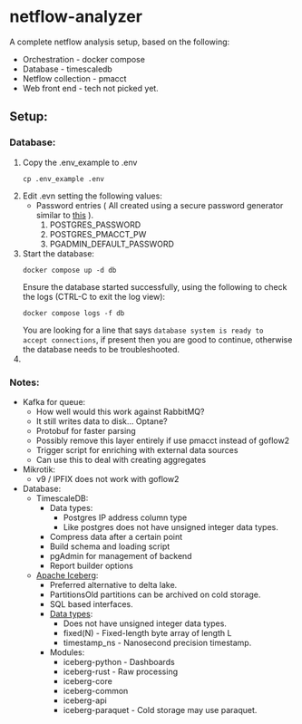 # netflow-analyzer

A complete netflow analysis setup, based on the following:

* Orchestration - docker compose
* Database - timescaledb
* Netflow collection - pmacct
* Web front end - tech not picked yet.

## Setup:

### Database:

1. Copy the .env_example to .env
   ```
   cp .env_example .env
   ```
1. Edit .evn setting the following values:
   - Password entries ( All created using a secure password generator similar to [this](https://bitwarden.com/password-generator/) ).
     1. POSTGRES_PASSWORD
     1. POSTGRES_PMACCT_PW
     1. PGADMIN_DEFAULT_PASSWORD
1. Start the database:
   ```
   docker compose up -d db
   ```
   Ensure the database started successfully, using the following to check the logs (CTRL-C to exit the log view):
   ```
   docker compose logs -f db
   ```
   You are looking for a line that says <code>database system is ready to accept connections</code>, if present then you are good to continue, otherwise the database needs to be troubleshooted.
7.



### Notes:

* Kafka for queue:
   * How well would this work against RabbitMQ?
   * It still writes data to disk... Optane?
   * Protobuf for faster parsing
   * Possibly remove this layer entirely if use pmacct instead of goflow2
   * Trigger script for enriching with external data sources
   * Can use this to deal with creating aggregates
* Mikrotik:
   * v9 / IPFIX does not work with goflow2
* Database:
   * TimescaleDB:
      * Data types:
         * Postgres IP address column type
         * Like postgres does not have unsigned integer data types.
      * Compress data after a certain point
      * Build schema and loading script
      * pgAdmin for management of backend
      * Report builder options
   * [Apache Iceberg](https://iceberg.apache.org/):
      * Preferred alternative to delta lake.
      * PartitionsOld partitions can be archived on cold storage.
      * SQL based interfaces.
      * [Data types](https://iceberg.apache.org/spec/#schemas-and-data-types):
         * Does not have unsigned integer data types.
         * fixed(N) - Fixed-length byte array of length L
         * timestamp_ns - Nanosecond precision timestamp.
      * Modules:
         * iceberg-python - Dashboards
         * iceberg-rust   - Raw processing
         * iceberg-core
         * iceberg-common
         * iceberg-api
         * iceberg-paraquet - Cold storage may use paraquet.

